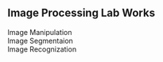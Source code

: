 ## Image Processing Lab Works
Image Manipulation <br>
Image Segmentaion<br>
Image Recognization<br>
